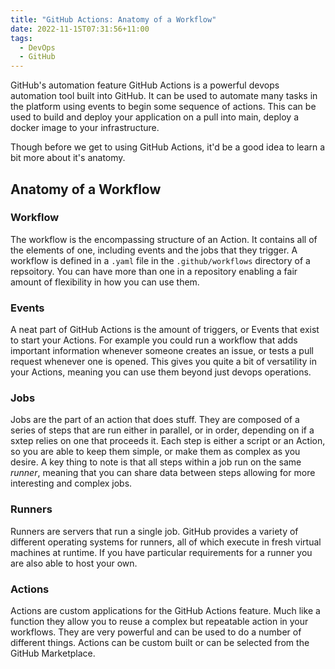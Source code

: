 ```yaml
---
title: "GitHub Actions: Anatomy of a Workflow"
date: 2022-11-15T07:31:56+11:00
tags:
  - DevOps
  - GitHub
---
```


GitHub's automation feature GitHub Actions is a powerful devops automation tool built into GitHub. It can be used to automate many tasks in the platform using events to begin some sequence of actions. This can be used to build and deploy your application on a pull into main, deploy a docker image to your infrastructure.

Though before we get to using GitHub Actions, it'd be a good idea to learn a bit more about it's anatomy.

## Anatomy of a Workflow

### Workflow

The workflow is the encompassing structure of an Action. It contains all of the elements of one, including events and the jobs that they trigger. A workflow is defined in a `.yaml` file in the `.github/workflows` directory of a repsoitory. You can have more than one in a repository enabling a fair amount of flexibility in how you can use them.

### Events

A neat part of GitHub Actions is the amount of triggers, or Events that exist to start your Actions. For example you could run a workflow that adds important information whenever someone creates an issue, or tests a pull request whenever one is opened. This gives you quite a bit of versatility in your Actions, meaning you can use them beyond just devops operations.

### Jobs

Jobs are the part of an action that does stuff. They are composed of a series of steps that are run either in parallel, or in order, depending on if a sxtep relies on one that proceeds it. Each step is either a script or an Action, so you are able to keep them simple, or make them as complex as you desire. A key thing to note is that all steps within a job run on the same *runner*, meaning that you can share data between steps allowing for more interesting and complex jobs.

### Runners

Runners are servers that run a single job. GitHub provides a variety of different operating systems for runners, all of which execute in fresh virtual machines at runtime. If you have particular requirements for a runner you are also able to host your own.

### Actions

Actions are custom applications for the GitHub Actions feature. Much like a function they allow you to reuse a complex but repeatable action in your workflows. They are very powerful and can be used to do a number of different things. Actions can be custom built or can be selected from the GitHub Marketplace.


